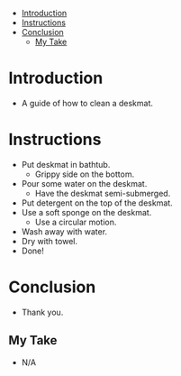 - [Introduction](#introduction)
- [Instructions](#instructions)
- [Conclusion](#conclusion)
  - [My Take](#my-take)

# Introduction

- A guide of how to clean a deskmat.

# Instructions

- Put deskmat in bathtub.
  - Grippy side on the bottom.
- Pour some water on the deskmat.
  - Have the deskmat semi-submerged.
- Put detergent on the top of the deskmat.
- Use a soft sponge on the deskmat.
  - Use a circular motion.
- Wash away with water.
- Dry with towel.
- Done!

# Conclusion

- Thank you.

## My Take

- N/A
